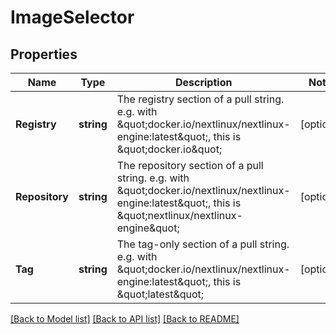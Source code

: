 # ImageSelector

## Properties

| Name           | Type       | Description                                                                                                                                                    | Notes      |
| -------------- | ---------- | -------------------------------------------------------------------------------------------------------------------------------------------------------------- | ---------- |
| **Registry**   | **string** | The registry section of a pull string. e.g. with \&quot;docker.io/nextlinux/nextlinux-engine:latest\&quot;, this is \&quot;docker.io\&quot;                    | [optional] |
| **Repository** | **string** | The repository section of a pull string. e.g. with \&quot;docker.io/nextlinux/nextlinux-engine:latest\&quot;, this is \&quot;nextlinux/nextlinux-engine\&quot; | [optional] |
| **Tag**        | **string** | The tag-only section of a pull string. e.g. with \&quot;docker.io/nextlinux/nextlinux-engine:latest\&quot;, this is \&quot;latest\&quot;                       | [optional] |

[[Back to Model list]](../README.md#documentation-for-models) [[Back to API list]](../README.md#documentation-for-api-endpoints) [[Back to README]](../README.md)
